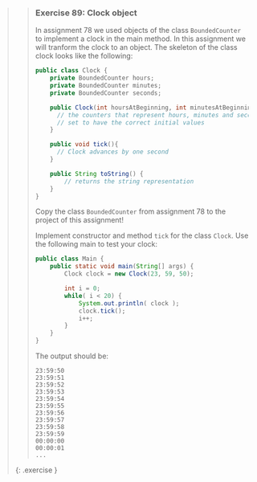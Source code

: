 >> ### Exercise 89: Clock object
>>
>> In assignment 78 we used objects of the class `BoundedCounter` to implement a clock in the main method. In this assignment we will tranform the clock to an object. The skeleton of the class clock looks like the following:
>>
>>```java
>> public class Clock {
>>     private BoundedCounter hours;
>>     private BoundedCounter minutes;
>>     private BoundedCounter seconds;
>>
>>     public Clock(int hoursAtBeginning, int minutesAtBeginning, int secondsAtBeginning) {
>>       // the counters that represent hours, minutes and seconds are created and
>>       // set to have the correct initial values
>>     }
>>
>>     public void tick(){
>>       // Clock advances by one second
>>     }
>>
>>     public String toString() {
>>         // returns the string representation
>>     }
>> }
>>```
>>
>> Copy the class `BoundedCounter` from assignment 78 to the project of this assignment!
>>
>> Implement constructor and method `tick` for the class `Clock`. Use the following main to test your clock:
>>
>>```java
>> public class Main {
>>     public static void main(String[] args) {
>>         Clock clock = new Clock(23, 59, 50);
>>
>>         int i = 0;
>>         while( i < 20) {
>>             System.out.println( clock );
>>             clock.tick();
>>             i++;
>>         }
>>     }
>> }
>>```
>>
>> The output should be:
>>
>>```output
>> 23:59:50
>> 23:59:51
>> 23:59:52
>> 23:59:53
>> 23:59:54
>> 23:59:55
>> 23:59:56
>> 23:59:57
>> 23:59:58
>> 23:59:59
>> 00:00:00
>> 00:00:01
>> ...
>>```
>>
>{: .exercise }